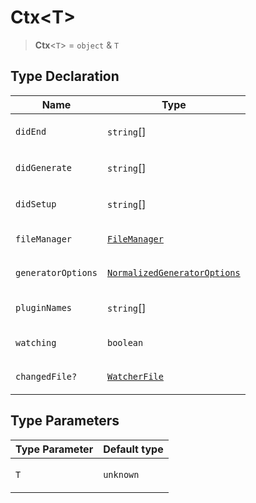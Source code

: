 # Ctx\<T\>

> **Ctx**\<`T`\> = `object` & `T`

## Type Declaration

<table>
<thead>
<tr>
<th>Name</th>
<th>Type</th>
</tr>
</thead>
<tbody>
<tr>
<td>

`didEnd`

</td>
<td>

`string`[]

</td>
</tr>
<tr>
<td>

`didGenerate`

</td>
<td>

`string`[]

</td>
</tr>
<tr>
<td>

`didSetup`

</td>
<td>

`string`[]

</td>
</tr>
<tr>
<td>

`fileManager`

</td>
<td>

[`FileManager`](../classes/FileManager.md)

</td>
</tr>
<tr>
<td>

`generatorOptions`

</td>
<td>

[`NormalizedGeneratorOptions`](../interfaces/NormalizedGeneratorOptions.md)

</td>
</tr>
<tr>
<td>

`pluginNames`

</td>
<td>

`string`[]

</td>
</tr>
<tr>
<td>

`watching`

</td>
<td>

`boolean`

</td>
</tr>
<tr>
<td>

`changedFile?`

</td>
<td>

[`WatcherFile`](../interfaces/WatcherFile.md)

</td>
</tr>
</tbody>
</table>

## Type Parameters

<table>
<thead>
<tr>
<th>Type Parameter</th>
<th>Default type</th>
</tr>
</thead>
<tbody>
<tr>
<td>

`T`

</td>
<td>

`unknown`

</td>
</tr>
</tbody>
</table>
